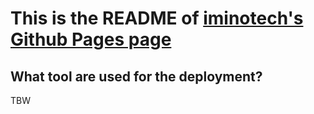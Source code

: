 # This is the README of [iminotech's Github Pages page](https://iminotech.github.io/)

## What tool are used for the deployment?

TBW
